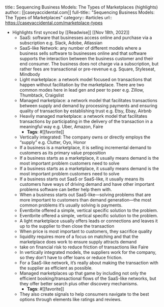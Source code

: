 title:: Sequencing Business Models: The Types of Marketplaces (highlights)
author:: [[caseyaccidental.com]]
full-title:: "Sequencing Business Models: The Types of Marketplaces"
category:: #articles
url:: https://caseyaccidental.com/marketplace-types

- Highlights first synced by [[Readwise]] [[Nov 18th, 2022]]
	- SaaS: software that businesses access online and purchase via a subscription e.g. Slack, Adobe, Atlassian
	- SaaS-like Network: any number of different models where a business sells software to businesses online and that software supports the interaction between the business customer and their end consumer. The business does not charge via a subscription, but rather fees are transactional or pre-revenue e.g. Square, Styleseat, Mindbody
	- Light marketplace: a network model focused on transactions that happen without facilitation by the marketplace. There are two common modes here in lead gen and peer to peer e.g. Zillow, Thumbtack, Craigslist
	- Managed marketplace: a network model that facilitates transactions between supply and demand by processing payments and ensuring quality of transaction by establishing trust e.g. Etsy, Ebay, Airbnb
	- Heavily managed marketplace: a network model that facilitates transactions by participating in the delivery of the transaction in a meaningful way e.g. Uber, Amazon, Faire
		- **Tags**: #[[favorite]]
	- Vertically integrated: The company owns or directly employs the “supply” e.g. Clutter, Oyo, Honor
	- If a business is a marketplace, it is selling incremental demand to customers as its primary value proposition
	- If a business starts as a marketplace, it usually means demand is the most important problem customers need to solve
	- If a business starts as a marketplace, it usually means demand is the most important problem customers need to solve
	- If a business starts out SaaS or SaaS-like, it usually means its customers have ways of driving demand and have other important problems software can better help them with.
	- When a business starts out SaaS-like—solving problems that are more important to customers than demand generation—the most common problems it’s usually solving is payments.
	- Eventbrite offered a simple, vertical specific solution to the problem.
	- Eventbrite offered a simple, vertical specific solution to the problem.
	- A light marketplace usually offers leads or connections and leaves it up to the supplier to then close the transaction
	- When price is most important to customers, they sacrifice quality
	- liquidity requires more of a focus on matching and that the marketplace does work to ensure supply attracts demand
	- take on financial risk to reduce friction of transactions like Faire
	- In vertically integrated models, the suppliers work for the company, so they don’t have to offer loans or reduce friction.
	- For a SaaS-like network, it’s really about making the transaction with the supplier as efficient as possible.
	- Managed marketplaces up that game by including not only the efficient booking/transactional flows of the SaaS-like networks, but they offer better search plus other discovery mechanisms.
		- **Tags**: #[[favorite]]
	- They also create signals to help consumers navigate to the best options through elements like ratings and reviews.